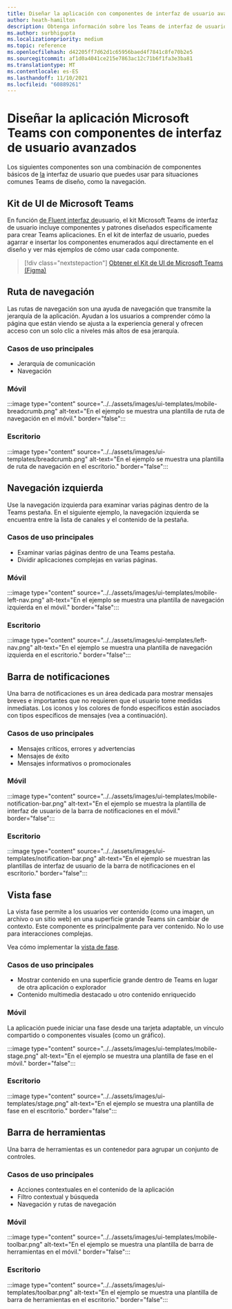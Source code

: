 ```yaml
---
title: Diseñar la aplicación con componentes de interfaz de usuario avanzados
author: heath-hamilton
description: Obtenga información sobre los Teams de interfaz de usuario, como rutas de navegación, barra de notificaciones, vista Fase junto con casos de uso relevantes.
ms.author: surbhigupta
ms.localizationpriority: medium
ms.topic: reference
ms.openlocfilehash: d42205ff7d62d1c65956baed4f7841c8fe70b2e5
ms.sourcegitcommit: af1d0a4041ce215e7863ac12c71b6f1fa3e3ba81
ms.translationtype: MT
ms.contentlocale: es-ES
ms.lasthandoff: 11/10/2021
ms.locfileid: "60889261"
---
```

# <a name="designing-your-microsoft-teams-app-with-advanced-ui-components"></a>Diseñar la aplicación Microsoft Teams con componentes de interfaz de usuario avanzados

Los siguientes componentes son una combinación de componentes básicos de [la](~/concepts/design/design-teams-app-basic-ui-components.md) interfaz de usuario que puedes usar para situaciones comunes Teams de diseño, como la navegación.

## <a name="microsoft-teams-ui-kit"></a>Kit de UI de Microsoft Teams

En función <a href="https://fluentsite.z22.web.core.windows.net/" target="_blank">de Fluent interfaz de</a>usuario, el kit Microsoft Teams de interfaz de usuario incluye componentes y patrones diseñados específicamente para crear Teams aplicaciones. En el kit de interfaz de usuario, puedes agarrar e insertar los componentes enumerados aquí directamente en el diseño y ver más ejemplos de cómo usar cada componente.

> [!div class="nextstepaction"]
> [Obtener el Kit de UI de Microsoft Teams (Figma)](https://www.figma.com/community/file/916836509871353159)

## <a name="breadcrumb"></a>Ruta de navegación

Las rutas de navegación son una ayuda de navegación que transmite la jerarquía de la aplicación. Ayudan a los usuarios a comprender cómo la página que están viendo se ajusta a la experiencia general y ofrecen acceso con un solo clic a niveles más altos de esa jerarquía.

### <a name="top-use-cases"></a>Casos de uso principales

* Jerarquía de comunicación
* Navegación

### <a name="mobile"></a>Móvil

:::image type="content" source="../../assets/images/ui-templates/mobile-breadcrumb.png" alt-text="En el ejemplo se muestra una plantilla de ruta de navegación en el móvil." border="false":::

### <a name="desktop"></a>Escritorio

:::image type="content" source="../../assets/images/ui-templates/breadcrumb.png" alt-text="En el ejemplo se muestra una plantilla de ruta de navegación en el escritorio." border="false":::

## <a name="left-nav"></a>Navegación izquierda

Use la navegación izquierda para examinar varias páginas dentro de la Teams pestaña. En el siguiente ejemplo, la navegación izquierda se encuentra entre la lista de canales y el contenido de la pestaña.

### <a name="top-use-cases"></a>Casos de uso principales

* Examinar varias páginas dentro de una Teams pestaña.
* Dividir aplicaciones complejas en varias páginas.

### <a name="mobile"></a>Móvil

:::image type="content" source="../../assets/images/ui-templates/mobile-left-nav.png" alt-text="En el ejemplo se muestra una plantilla de navegación izquierda en el móvil." border="false":::

### <a name="desktop"></a>Escritorio

:::image type="content" source="../../assets/images/ui-templates/left-nav.png" alt-text="En el ejemplo se muestra una plantilla de navegación izquierda en el escritorio." border="false":::

## <a name="notification-bar"></a>Barra de notificaciones

Una barra de notificaciones es un área dedicada para mostrar mensajes breves e importantes que no requieren que el usuario tome medidas inmediatas. Los iconos y los colores de fondo específicos están asociados con tipos específicos de mensajes (vea a continuación).

### <a name="top-use-cases"></a>Casos de uso principales

* Mensajes críticos, errores y advertencias
* Mensajes de éxito
* Mensajes informativos o promocionales

### <a name="mobile"></a>Móvil

:::image type="content" source="../../assets/images/ui-templates/mobile-notification-bar.png" alt-text="En el ejemplo se muestra la plantilla de interfaz de usuario de la barra de notificaciones en el móvil." border="false":::

### <a name="desktop"></a>Escritorio

:::image type="content" source="../../assets/images/ui-templates/notification-bar.png" alt-text="En el ejemplo se muestran las plantillas de interfaz de usuario de la barra de notificaciones en el escritorio." border="false":::

## <a name="stage-view"></a>Vista fase

La vista fase permite a los usuarios ver contenido (como una imagen, un archivo o un sitio web) en una superficie grande Teams sin cambiar de contexto. Este componente es principalmente para ver contenido. No lo use para interacciones complejas.

Vea cómo implementar la [vista de fase](~/tabs/tabs-link-unfurling.md).

### <a name="top-use-cases"></a>Casos de uso principales

* Mostrar contenido en una superficie grande dentro de Teams en lugar de otra aplicación o explorador
* Contenido multimedia destacado u otro contenido enriquecido

### <a name="mobile"></a>Móvil

La aplicación puede iniciar una fase desde una tarjeta adaptable, un vínculo compartido o componentes visuales (como un gráfico).

:::image type="content" source="../../assets/images/ui-templates/mobile-stage.png" alt-text="En el ejemplo se muestra una plantilla de fase en el móvil." border="false":::

### <a name="desktop"></a>Escritorio

:::image type="content" source="../../assets/images/ui-templates/stage.png" alt-text="En el ejemplo se muestra una plantilla de fase en el escritorio." border="false":::

## <a name="toolbar"></a>Barra de herramientas

Una barra de herramientas es un contenedor para agrupar un conjunto de controles.

### <a name="top-use-cases"></a>Casos de uso principales

* Acciones contextuales en el contenido de la aplicación
* Filtro contextual y búsqueda
* Navegación y rutas de navegación

### <a name="mobile"></a>Móvil

:::image type="content" source="../../assets/images/ui-templates/mobile-toolbar.png" alt-text="En el ejemplo se muestra una plantilla de barra de herramientas en el móvil." border="false":::

### <a name="desktop"></a>Escritorio

:::image type="content" source="../../assets/images/ui-templates/toolbar.png" alt-text="En el ejemplo se muestra una plantilla de barra de herramientas en el escritorio." border="false":::
